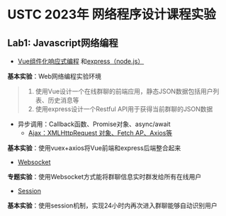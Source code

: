 # USTC 2023年 网络程序设计课程实验

## Lab1: Javascript网络编程
* [Vue组件化响应式编程](https://shimo.im/docs/tgpVdc3hvYXtV9dJ) 和[express（node.js）](https://shimo.im/docs/chpvJHjp8cCxCWkX/) 

**基本实验**：Web网络编程实验环境

> 1. 使用Vue设计一个在线群聊的前端应用，静态JSON数据包括用户列表、历史消息等
> 2. 使用express设计一个Restful API用于获得当前群聊的JSON数据

* 异步调用：Callback函数、Promise对象、async/await
  * [Ajax：XMLHttpRequest 对象、Fetch AP、Axios等]( https://shimo.im/docs/Q6krXW3QrD8jPp3C)

**基本实验**：使用vuex+axios将Vue前端和express后端整合起来

* [Websocket](https://shimo.im/docs/vqdGX39xWxJgK6T8)

**专题实验**：使用Websocket方式能将群聊信息实时群发给所有在线用户

* [Session](https://shimo.im/docs/KdKYGDvHdg96th3p)

**基本实验**：使用session机制，实现24小时内再次进入群聊能够自动识别用户

